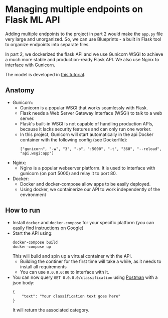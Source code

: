 # Managing multiple endpoints on Flask ML API
Adding multiple endpoints to the project in part 2 would make the `app.py` file very large and unorganized. 
So, we can use Blueprints - a built in Flask tool to organize endpoints into separate files.

In part 2, we dockerized the flask API and we use Gunicorn WSGI
to achieve a much more stable and production-ready Flask API. 
We also use Nginx to interface with Gunicorn.

The model is developed in [this tutorial](https://medium.com/technonerds/using-fastais-ulmfit-to-make-a-state-of-the-art-multi-label-text-classifier-bf54e2943e83).

## Anatomy
* Gunicorn:
    * Gunicorn is a popular WSGI that works seamlessly with Flask.
    * Flask needs a Web Server Gateway Interface (WSGI) to talk to a web server.
    * Flask's built-in WSGI is not capable of handling production APIs, because it lacks security features and can only run one worker.
    * In this project, Gunicorn will start automatically in the api Docker container with the following config (see Dockerfile):
        ```
        ["gunicorn", "-w", "3", "-b", ":5000", "-t", "360", "--reload", "api.wsgi:app"]
        ```
* Nginx:
    * Nginx is a popular webserver platform. It is used to interface with gunicorn (on port 5000) and relay it to port 80.
* Docker:
    * Docker and docker-compose allow apps to be easily deployed. 
    * Using docker, we containerize our API to work independently of the environment

## How to run
* Install `docker` and `docker-compose` for your specific platform (you can easily find instructions on Google)
* Start the API using:
    ```
    docker-compose build
    docker-compose up
    ```
    This will build and spin up a virtual container with the API.
    * Building the continer for the first time will take a while, as it needs to install all requirements
    * You can use `0.0.0.0:80` to interface with it.
* You can now query `GET 0.0.0.0/classification` using [Postman](https://www.getpostman.com/) with a json body:
    ``` 
    {
    	"text": "Your classification text goes here"
    }
    ```
    It will return the associated category.